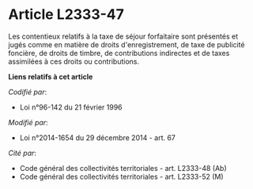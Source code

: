 # Article L2333-47

Les contentieux relatifs à la taxe de séjour forfaitaire sont présentés et jugés comme en matière de droits d'enregistrement,
de taxe de publicité foncière, de droits de timbre, de contributions indirectes et de taxes assimilées à ces droits ou
contributions.

**Liens relatifs à cet article**

_Codifié par_:

  - Loi n°96-142 du 21 février 1996

_Modifié par_:

  - Loi n°2014-1654 du 29 décembre 2014 - art. 67

_Cité par_:

  - Code général des collectivités territoriales - art. L2333-48 (Ab)
  - Code général des collectivités territoriales - art. L2333-52 (M)
